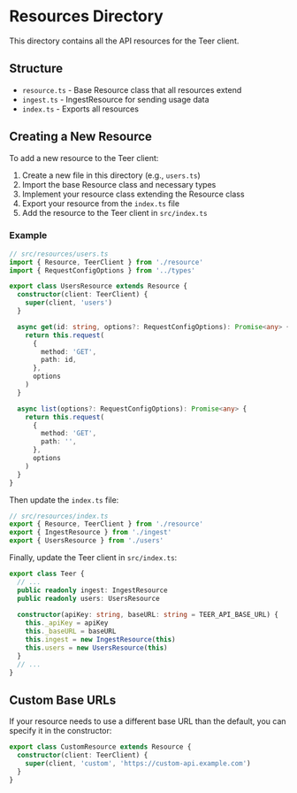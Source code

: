 # Resources Directory

This directory contains all the API resources for the Teer client.

## Structure

- `resource.ts` - Base Resource class that all resources extend
- `ingest.ts` - IngestResource for sending usage data
- `index.ts` - Exports all resources

## Creating a New Resource

To add a new resource to the Teer client:

1. Create a new file in this directory (e.g., `users.ts`)
2. Import the base Resource class and necessary types
3. Implement your resource class extending the Resource class
4. Export your resource from the `index.ts` file
5. Add the resource to the Teer client in `src/index.ts`

### Example

```typescript
// src/resources/users.ts
import { Resource, TeerClient } from './resource'
import { RequestConfigOptions } from '../types'

export class UsersResource extends Resource {
  constructor(client: TeerClient) {
    super(client, 'users')
  }

  async get(id: string, options?: RequestConfigOptions): Promise<any> {
    return this.request(
      {
        method: 'GET',
        path: id,
      },
      options
    )
  }

  async list(options?: RequestConfigOptions): Promise<any> {
    return this.request(
      {
        method: 'GET',
        path: '',
      },
      options
    )
  }
}
```

Then update the `index.ts` file:

```typescript
// src/resources/index.ts
export { Resource, TeerClient } from './resource'
export { IngestResource } from './ingest'
export { UsersResource } from './users'
```

Finally, update the Teer client in `src/index.ts`:

```typescript
export class Teer {
  // ...
  public readonly ingest: IngestResource
  public readonly users: UsersResource
  
  constructor(apiKey: string, baseURL: string = TEER_API_BASE_URL) {
    this._apiKey = apiKey
    this._baseURL = baseURL
    this.ingest = new IngestResource(this)
    this.users = new UsersResource(this)
  }
  // ...
}
```

## Custom Base URLs

If your resource needs to use a different base URL than the default, you can specify it in the constructor:

```typescript
export class CustomResource extends Resource {
  constructor(client: TeerClient) {
    super(client, 'custom', 'https://custom-api.example.com')
  }
}
```
